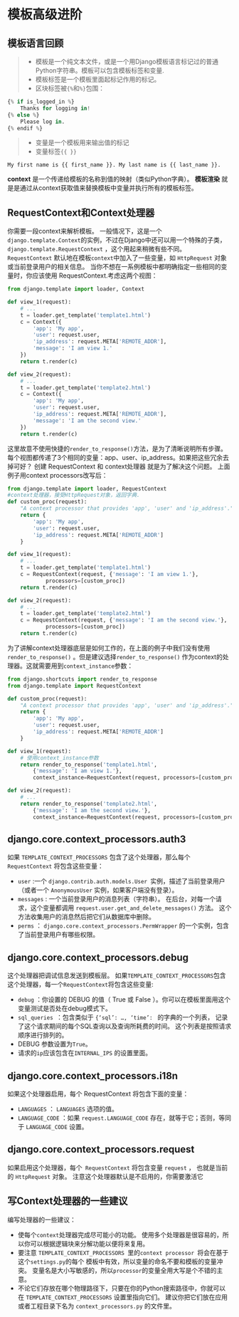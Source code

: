 模板高级进阶
===

## 模板语言回顾

> + 模板是一个纯文本文件，或是一个用Django模板语言标记过的普通Python字符串。模板可以包含模板标签和变量.
> + 模板标签是一个模板里面起标记作用的标记。
> + 区块标签被`{%`和`%}`包围：

```py
{% if is_logged_in %}
    Thanks for logging in!
{% else %}
    Please log in.
{% endif %}
```

> + 变量是一个模板用来输出值的标记
> +  变量标签`{{ }}`

	My first name is {{ first_name }}. My last name is {{ last_name }}.

**context** 是一个传递给模板的名称到值的映射（类似Python字典）。
**模板渲染** 就是是通过从context获取值来替换模板中变量并执行所有的模板标签。

## RequestContext和Context处理器
你需要一段context来解析模板。 一般情况下，这是一个`django.template.Context`的实例，不过在Django中还可以用一个特殊的子类， `django.template.RequestContext` ，这个用起来稍微有些不同。 `RequestContext` 默认地在模板`context`中加入了一些变量，如 `HttpRequest` 对象或当前登录用户的相关信息。
当你不想在一系例模板中都明确指定一些相同的变量时，你应该使用 RequestContext.考虑这两个视图：

```py
from django.template import loader, Context

def view_1(request):
    # ...
    t = loader.get_template('template1.html')
    c = Context({
        'app': 'My app',
        'user': request.user,
        'ip_address': request.META['REMOTE_ADDR'],
        'message': 'I am view 1.'
    })
    return t.render(c)

def view_2(request):
    # ...
    t = loader.get_template('template2.html')
    c = Context({
        'app': 'My app',
        'user': request.user,
        'ip_address': request.META['REMOTE_ADDR'],
        'message': 'I am the second view.'
    })
    return t.render(c)
```
这里故意不使用快捷的`render_to_response()`方法，是为了清晰说明所有步骤。
每个视图都传递了3个相同的变量：app、user、ip_address。如果把这些冗余去掉可好？
创建 RequestContext 和 context处理器 就是为了解决这个问题。
上面例子用context processors改写后：
```py
from django.template import loader, RequestContext
#context处理器，接受HttpRequest对象，返回字典.
def custom_proc(request):
    "A context processor that provides 'app', 'user' and 'ip_address'."
    return {
        'app': 'My app',
        'user': request.user,
        'ip_address': request.META['REMOTE_ADDR']
    }

def view_1(request):
    # ...
    t = loader.get_template('template1.html')
    c = RequestContext(request, {'message': 'I am view 1.'},
            processors=[custom_proc])
    return t.render(c)

def view_2(request):
    # ...
    t = loader.get_template('template2.html')
    c = RequestContext(request, {'message': 'I am the second view.'},
            processors=[custom_proc])
    return t.render(c)
```
为了讲解context处理器底层是如何工作的，在上面的例子中我们没有使用 `render_to_response()` 。但是建议选择`render_to_response()` 作为context的处理器。这就需要用到`context_instance`参数：
```py
from django.shortcuts import render_to_response
from django.template import RequestContext

def custom_proc(request):
    "A context processor that provides 'app', 'user' and 'ip_address'."
    return {
        'app': 'My app',
        'user': request.user,
        'ip_address': request.META['REMOTE_ADDR']
    }

def view_1(request):
    # 使用context_instance参数
    return render_to_response('template1.html',
        {'message': 'I am view 1.'},
        context_instance=RequestContext(request, processors=[custom_proc]))

def view_2(request):
    # ...
    return render_to_response('template2.html',
        {'message': 'I am the second view.'},
        context_instance=RequestContext(request, processors=[custom_proc]))
```
## django.core.context_processors.auth3

如果 `TEMPLATE_CONTEXT_PROCESSORS` 包含了这个处理器，那么每个 `RequestContext` 将包含这些变量：

+ `user` :一个 `django.contrib.auth.models.User `实例，描述了当前登录用户（或者一个 `AnonymousUser` 实例，如果客户端没有登录）。
+ `messages` : 一个当前登录用户的消息列表（字符串）。 在后台，对每一个请求，这个变量都调用 `request.user.get_and_delete_messages()` 方法。 这个方法收集用户的消息然后把它们从数据库中删除。
+ `perms` ： `django.core.context_processors.PermWrapper` 的一个实例，包含了当前登录用户有哪些权限。

## django.core.context_processors.debug
这个处理器把调试信息发送到模板层。 如果`TEMPLATE_CONTEXT_PROCESSORS`包含这个处理器，每一个`RequestContext`将包含这些变量:

+ `debug` ：你设置的 DEBUG 的值（ True 或 False ）。你可以在模板里面用这个变量测试是否处在debug模式下。
+ `sql_queries `：包含类似于 ``{‘sql’: …, ‘time’: `` 的字典的一个列表， 记录了这个请求期间的每个SQL查询以及查询所耗费的时间。 这个列表是按照请求顺序进行排列的。
+ DEBUG 参数设置为` True `。
+ 请求的`ip`应该包含在`INTERNAL_IPS` 的设置里面。

## django.core.context_processors.i18n
如果这个处理器启用，每个 RequestContext 将包含下面的变量：

+ `LANGUAGES` ： `LANGUAGES` 选项的值。
+ `LANGUAGE_CODE` ：如果 `request.LANGUAGE_CODE` 存在，就等于它；否则，等同于 `LANGUAGE_CODE` 设置。

## django.core.context_processors.request
如果启用这个处理器，每个` RequestContext` 将包含变量 `request` ， 也就是当前的 `HttpRequest` 对象。 注意这个处理器默认是不启用的，你需要激活它


## 写Context处理器的一些建议

编写处理器的一些建议：

+ 使每个`context`处理器完成尽可能小的功能。 使用多个处理器是很容易的，所以你可以根据逻辑块来分解功能以便将来复用。
+ 要注意 `TEMPLATE_CONTEXT_PROCESSORS `里的`context processor `将会在基于这个`settings.py`的每个 模板中有效，所以变量的命名不要和模板的变量冲突。 变量名是大小写敏感的，所以`processor`的变量全用大写是个不错的主意。
+ 不论它们存放在哪个物理路径下，只要在你的Python搜索路径中，你就可以在 `TEMPLATE_CONTEXT_PROCESSORS` 设置里指向它们。 建议你把它们放在应用或者工程目录下名为 `context_processors.py` 的文件里。